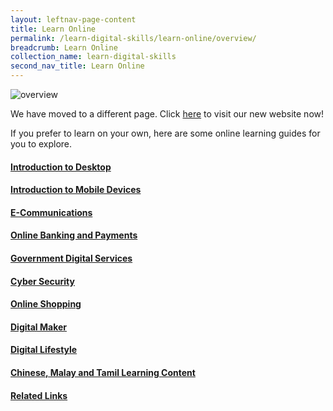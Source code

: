 ```yaml
---
layout: leftnav-page-content
title: Learn Online
permalink: /learn-digital-skills/learn-online/overview/
breadcrumb: Learn Online
collection_name: learn-digital-skills
second_nav_title: Learn Online
---
```


![overview](/images/learn-online/overview/learn-online-overview.jpg)

We have moved to a different page. Click <a href="https://www.imda.gov.sg/seniorsgodigital" target="_blank">here</a> to visit our new website now!

If you prefer to learn on your own, here are some online learning guides for you to explore.<br>

#### [Introduction to Desktop](/learn-digital-skills/learn-online/introduction-to-desktop/)<br>
#### [Introduction to Mobile Devices](/learn-digital-skills/learn-online/introduction-to-mobile-devices/)<br>
#### [E-Communications](/learn-digital-skills/learn-online/e-communications-bds/)<br>
#### [Online Banking and Payments](/learn-digital-skills/learn-online/digital-transactions-bds/)<br>
#### [Government Digital Services](/learn-digital-skills/learn-online/government-digital-services-bds/)<br>
#### [Cyber Security](/learn-digital-skills/learn-online/cyber-security-bds/)<br>
#### [Online Shopping](/learn-digital-skills/learn-online/online-shopping/)<br>
#### [Digital Maker](/learn-digital-skills/learn-online/digital-maker/)<br>
#### [Digital Lifestyle](/learn-digital-skills/learn-online/digital-lifestyle/)<br>
#### [Chinese, Malay and Tamil Learning Content](/learn-digital-skills/learn-online/chinese-malay-tamil-learning-content/)<br>
#### [Related Links](/learn-digital-skills/learn-online/related-links/)<br>
